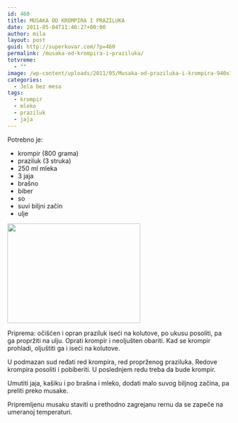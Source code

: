 ```yaml
---
id: 460
title: MUSAKA OD KROMPIRA I PRAZILUKA
date: 2011-05-04T11:46:27+00:00
author: mila
layout: post
guid: http://superkuvar.com/?p=460
permalink: /musaka-od-krompira-i-praziluka/
totvreme:
  - ""
image: /wp-content/uploads/2011/05/Musaka-od-praziluka-i-krompira-940x198.jpg
categories:
  - Jela bez mesa
tags:
  - krompir
  - mleko
  - praziluk
  - jaja
---
```

Potrebno je:

  * krompir (800 grama)
  * praziluk (3 struka)
  * 250 ml mleka
  * 3 jaja
  * brašno
  * biber
  * so
  * suvi biljni začin
  * ulje

<img class="alignnone size-medium wp-image-2858" title="Musaka od praziluka i krompira" src="//superkuvar.com/wp-content/uploads/2011/05/Musaka-od-praziluka-i-krompira-300x225.jpg" alt="" width="300" height="225" /> 

Priprema: očišćen i opran praziluk iseći na kolutove, po ukusu posoliti, pa ga propržiti na ulju. Oprati krompir i neoljušten obariti. Kad se krompir prohladi, oljuštiti ga i iseći na kolutove.

U podmazan sud ređati red krompira, red proprženog praziluka. Redove krompira posoliti i pobiberiti. U poslednjem redu treba da bude krompir.

Umutiti jaja, kašiku i po brašna i mleko, dodati malo suvog biljnog začina, pa preliti preko musake.

Pripremljenu musaku staviti u prethodno zagrejanu rernu da se zapeče na umeranoj temperaturi.